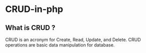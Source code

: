 # CRUD-in-php

   
 What is CRUD ?
 -
  CRUD is an acronym for Create, Read, Update, and Delete. CRUD operations are basic data manipulation for database.
